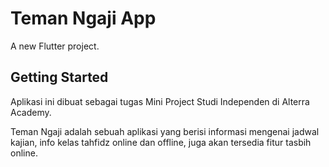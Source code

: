 # Teman Ngaji App

A new Flutter project.

## Getting Started

Aplikasi ini dibuat sebagai tugas Mini Project Studi Independen di Alterra Academy.

Teman Ngaji adalah sebuah aplikasi yang berisi informasi mengenai jadwal kajian, info kelas tahfidz online dan offline, juga akan tersedia fitur tasbih online.
